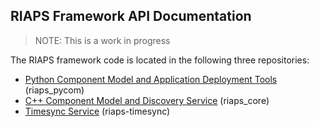## RIAPS Framework API Documentation

> NOTE:  This is a work in progress

The RIAPS framework code is located in the following three repositories:
* [Python Component Model and Application Deployment Tools](https://riaps-pycom.readthedocs.io/en/latest/) (riaps_pycom)
* [C++ Component Model and Discovery Service](https://riaps-core.readthedocs.io/en/stable/) (riaps_core)
* [Timesync Service](https://riaps-timesync.readthedocs.io/en/latest/) (riaps-timesync)
